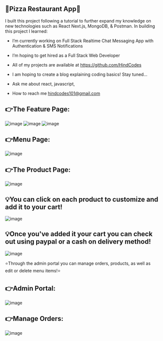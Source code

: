 ## 🍕Pizza Restaurant App🍕

I built this project following a tutorial to further expand my knowledge on new technologies such as React Next.js, MongoDB, & Postman. In building this project I learned: 

- I’m currently working on Full Stack Realtime Chat Messaging App with Authentication & SMS Notifications

- I’m hoping to get hired as a Full Stack Web Developer

- All of my projects are available at https://github.com/HindCodes

- I am hoping to create a blog explaining coding basics! Stay tuned...

- Ask me about react, javascript,

- How to reach me hindcodes101@gmail.com


## 👉The Feature Page:
![image](https://github.com/HindCodes/restaurant/assets/121991962/91671b8b-6761-4bd1-9b42-73128e4941eb)
![image](https://github.com/HindCodes/restaurant/assets/121991962/5f0405fe-eb32-44fb-b293-266580af4e8f)
![image](https://github.com/HindCodes/restaurant/assets/121991962/3b0a2b4d-fae9-4ccd-b4ea-45d374afbf76)


## 👉Menu Page:
![image](https://github.com/HindCodes/restaurant/assets/121991962/88a509d0-916b-4215-8528-fbb396079b7d)


## 👉The Product Page:
![image](https://github.com/HindCodes/restaurant/assets/121991962/8c43a5e1-69e9-43c7-b008-531ce9ba8f14)


## 💡You can click on each product to customize and add it to your cart!
![image](https://github.com/HindCodes/restaurant/assets/121991962/8d7e19d2-5b45-45a7-bad0-662a2dda754b)


## 💡Once you've added it your cart you can check out using paypal or a cash on delivery method!
![image](https://github.com/HindCodes/restaurant/assets/121991962/89c1ab96-e908-4373-8949-2c22c01059de)


⭐️Through the admin portal you can manage orders, products, as well as edit or delete menu items!⭐️


## 👉Admin Portal:
![image](https://github.com/HindCodes/restaurant/assets/121991962/66502489-9d40-4520-961a-3c82955d5415)


## 👉Manage Orders:
![image](https://github.com/HindCodes/restaurant/assets/121991962/045c019e-f71e-4563-8394-aff089d96d5d)

